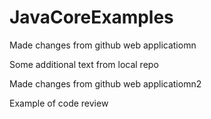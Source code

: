 # JavaCoreExamples

Made changes from github web applicatiomn

Some additional text from local repo

Made changes from github web applicatiomn2

Example of code review
